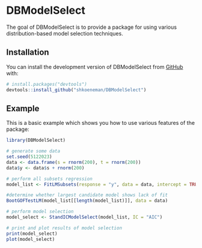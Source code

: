 
# DBModelSelect

<!-- badges: start -->
<!-- badges: end -->

The goal of DBModelSelect is to provide a package for using various distribution-based model selection techniques.

## Installation

You can install the development version of DBModelSelect from [GitHub](https://github.com/) with:

``` r
# install.packages("devtools")
devtools::install_github("shkoeneman/DBModelSelect")
```

## Example

This is a basic example which shows you how to use various features of the package:

``` r
library(DBModelSelect)

# generate some data
set.seed(5122023)
data <- data.frame(s = rnorm(200), t = rnorm(200))
data$y <- data$s + rnorm(200)

# perform all subsets regression
model_list <- FitLMSubsets(response = "y", data = data, intercept = TRUE, force_intercept = TRUE)

#determine whether largest candidate model shows lack of fit
BootGOFTestLM(model_list[[length(model_list)]], data = data)

# perform model selection
model_select <- StandICModelSelect(model_list, IC = "AIC")

# print and plot results of model selection
print(model_select)
plot(model_select)
```

